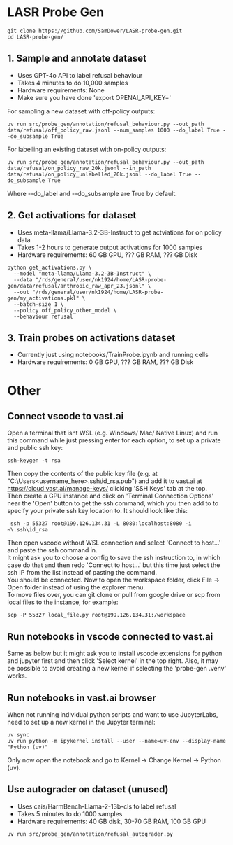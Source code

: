 # LASR Probe Gen

```
git clone https://github.com/SamDower/LASR-probe-gen.git
cd LASR-probe-gen/
```


## 1. Sample and annotate dataset

- Uses GPT-4o API to label refusal behaviour
- Takes 4 minutes to do 10,000 samples
- Hardware requirements: None
- Make sure you have done 'export OPENAI_API_KEY=<key>'

For sampling a new dataset with off-policy outputs:
```
uv run src/probe_gen/annotation/refusal_behaviour.py --out_path data/refusal/off_policy_raw.jsonl --num_samples 1000 --do_label True --do_subsample True
```
For labelling an existing dataset with on-policy outputs:
```
uv run src/probe_gen/annotation/refusal_behaviour.py --out_path data/refusal/on_policy_raw_20k.jsonl --in_path data/refusal/on_policy_unlabelled_20k.jsonl --do_label True --do_subsample True
```
Where --do_label and --do_subsample are True by default.


## 2. Get activations for dataset

- Uses meta-llama/Llama-3.2-3B-Instruct to get actviations for on policy data
- Takes 1-2 hours to generate output activations for 1000 samples
- Hardware requirements: 60 GB GPU, ??? GB RAM, ??? GB Disk

```
python get_activations.py \
  --model "meta-llama/Llama-3.2-3B-Instruct" \
  --data "/rds/general/user/nk1924/home/LASR-probe-gen/data/refusal/anthropic_raw_apr_23.jsonl" \
  --out "/rds/general/user/nk1924/home/LASR-probe-gen/my_activations.pkl" \
  --batch-size 1 \
  --policy off_policy_other_model \
  --behaviour refusal
```

## 3. Train probes on activations dataset
- Currently just using notebooks/TrainProbe.ipynb and running cells
- Hardware requirements: 0 GB GPU, ??? GB RAM, ??? GB Disk


# Other
## Connect vscode to vast.ai
Open a terminal that isnt WSL (e.g. Windows/ Mac/ Native Linux) and run this command while just pressing enter for each option, to set up a private and public ssh key:
```
ssh-keygen -t rsa
```
Then copy the contents of the public key file (e.g. at "C:\Users\<username_here>\.ssh\id_rsa.pub") and add it to vast.ai at https://cloud.vast.ai/manage-keys/ clicking 'SSH Keys' tab at the top.\
Then create a GPU instance and click on 'Terminal Connection Options' near the 'Open' button to get the ssh command, which you then add to to specify your private ssh key location to. It should look like this:
```
 ssh -p 55327 root@199.126.134.31 -L 8080:localhost:8080 -i ~\.ssh\id_rsa
 ```
Then open vscode without WSL connection and select 'Connect to host...' and paste the ssh command in. \
It might ask you to choose a config to save the ssh instruction to, in which case do that and then redo 'Connect to host...' but this time just select the ssh IP from the list instead of pasting the command. \
You should be connected. Now to open the workspace folder, click File → Open folder instead of using the explorer menu. \
To move files over, you can git clone or pull from google drive or scp from local files to the instance, for example:
```
scp -P 55327 local_file.py root@199.126.134.31:/workspace
```


## Run notebooks in vscode connected to vast.ai
Same as below but it might ask you to install vscode extensions for python and jupyter first and then click 'Select kernel' in the top right. Also, it may be possible to avoid creating a new kernel if selecting the 'probe-gen .venv' works.


## Run notebooks in vast.ai browser
When not running individual python scripts and want to use JupyterLabs, need to set up a new kernel in the Jupyter terminal:
```
uv sync
uv run python -m ipykernel install --user --name=uv-env --display-name "Python (uv)"
```
Only now open the notebook and go to Kernel → Change Kernel → Python (uv).


## Use autograder on dataset (unused)

- Uses cais/HarmBench-Llama-2-13b-cls to label refusal
- Takes 5 minutes to do 1000 samples
- Hardware requirements: 40 GB disk, 30-70 GB RAM, 100 GB GPU

```
uv run src/probe_gen/annotation/refusal_autograder.py
```
